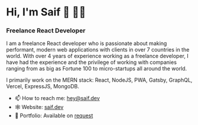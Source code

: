 # Hi, I'm Saif 👋 👨‍💻
### Freelance React Developer

I am a freelance React developer who is passionate about making performant, modern web applications with clients in over 7 countries in the world. With over 4 years of experience working as a freelance developer, I have had the experience and the privilege of working with companies ranging from as big as Fortune 100 to micro-startups all around the world.

I primarily work on the MERN stack: React, NodeJS, PWA, Gatsby, GraphQL, Vercel, ExpressJS, MongoDB.

- 📫 How to reach me: <hey@saif.dev>
- 🕸 Website: [saif.dev](https://www.saif.dev)
- 📂 Portfolio: Available on [request](mailto:portfolio@saif.dev)
<!--
**saifalfalah/saifalfalah** is a ✨ _special_ ✨ repository because its `README.md` (this file) appears on your GitHub profile.

Here are some ideas to get you started:

- 🔭 I’m currently working on ...
- 🌱 I’m currently learning ...
- 👯 I’m looking to collaborate on ...
- 🤔 I’m looking for help with ...
- 💬 Ask me about ...
- 📫 How to reach me: ...
- 😄 Pronouns: ...
- ⚡ Fun fact: ...
-->
